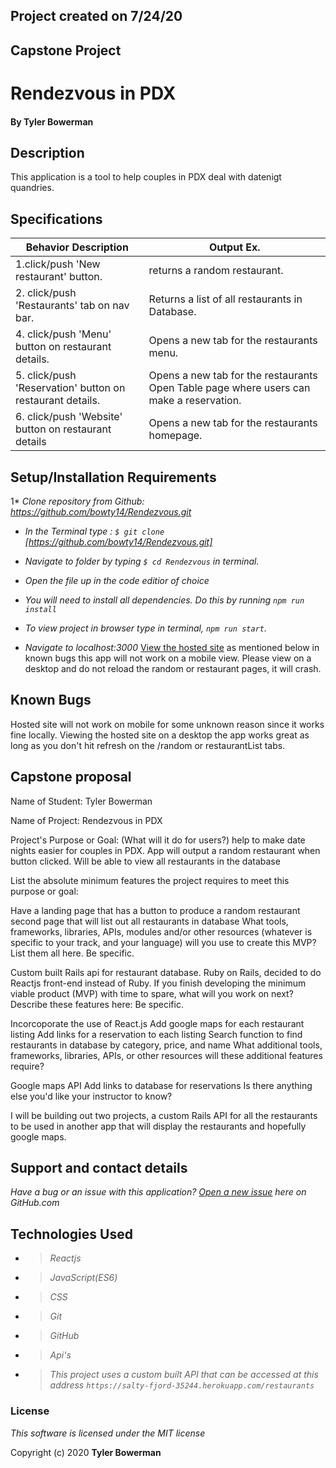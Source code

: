 ## Project created on 7/24/20

## Capstone Project

# Rendezvous in PDX

#### By **Tyler Bowerman**

## Description

This application is a tool to help couples in PDX deal with datenigt quandries.

## Specifications

|   Behavior Description|        Output Ex.      |
|------------------------|-----------------------|
|1.click/push 'New restaurant' button. | returns a random restaurant.|
|2. click/push 'Restaurants' tab on nav bar.|Returns a list of all restaurants in Database.|
|4. click/push 'Menu' button on restaurant details.| Opens a new tab for the restaurants menu.|
|5. click/push 'Reservation' button on restaurant details.| Opens a new tab for the restaurants Open Table page where users can make a reservation.|
|6. click/push 'Website' button on restaurant details| Opens a new tab for the restaurants homepage.|




## Setup/Installation Requirements
1* _Clone repository from Github: https://github.com/bowty14/Rendezvous.git_
* _In the Terminal type : `$ git clone` [https://github.com/bowty14/Rendezvous.git]_
* _Navigate to folder by typing  `$ cd Rendezvous` in terminal._
* _Open the file up in the code editior of choice_
* _You will need to install all dependencies. Do this by running `npm run install`_

* _To view project in browser type in terminal, `npm run start`._
* _Navigate to localhost:3000_
[View the hosted site](https://rendezvouspdx.netlify.app/) as mentioned below in known bugs this app will not work on a mobile view. Please view on a desktop and do not reload the random or restaurant pages, it will crash.
## Known Bugs
Hosted site will not work on mobile for some unknown reason since it works fine locally. Viewing the hosted site on a desktop the app works great as long as you don't hit refresh on the /random or restaurantList tabs.


## Capstone proposal 

Name of Student: Tyler Bowerman

Name of Project: Rendezvous in PDX

Project's Purpose or Goal: (What will it do for users?) help to make date nights easier for couples in PDX. App will output a random restaurant when button clicked. Will be able to view all restaurants in the database

List the absolute minimum features the project requires to meet this purpose or goal:

Have a landing page that has a button to produce a random restaurant 
second page that will list out all restaurants in database
What tools, frameworks, libraries, APIs, modules and/or other resources (whatever is specific to your track, and your language) will you use to create this MVP? List them all here. Be specific.

Custom built Rails api for restaurant database.
Ruby on Rails, decided to do Reactjs front-end instead of Ruby.
If you finish developing the minimum viable product (MVP) with time to spare, what will you work on next? Describe these features here: Be specific.

Incorcoporate the use of React.js
Add google maps for each restaurant listing
Add links for a reservation to each listing
Search function to find restaurants in database by category, price, and name
What additional tools, frameworks, libraries, APIs, or other resources will these additional features require?

Google maps API
Add links to database for reservations 
Is there anything else you'd like your instructor to know? 

I will be building out two projects, a custom Rails API for all the restaurants to be used in another app that will display the restaurants and hopefully google maps.



## Support and contact details
_Have a bug or an issue with this application? [Open a new issue](https://github.com/bowty14/Rendezvous/issues) here on GitHub.com_

## Technologies Used
* >_Reactjs_
* >_JavaScript(ES6)_
* >_CSS_
* >_Git_
* >_GitHub_
* >_Api's_
* >_This project uses a custom built API that can be accessed at this address `https://salty-fjord-35244.herokuapp.com/restaurants`_
### License

*This software is licensed under the MIT license* 

Copyright (c) 2020 **Tyler Bowerman**
